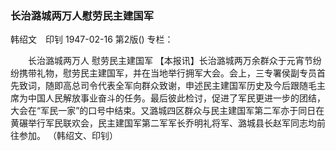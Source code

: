### 长治潞城两万人慰劳民主建国军
韩绍文　印钊
1947-02-16
第2版()
专栏：

　　长治潞城两万人
    慰劳民主建国军
    【本报讯】长治潞城两万余群众于元宵节纷纷携带礼物，慰劳民主建国军，并在当地举行拥军大会。会上，三专署侯副专员首先致词，随即高总司令代表全军向群众致谢，申述民主建国军历史及今后跟随毛主席为中国人民解放事业奋斗的任务。最后彼此检讨，促进了军民更进一步的团结，大会在“军民一家”的口号中结束。又潞城四区群众与民主建国军第二军亦于同日在黄碾举行军民联欢会，民主建国军第二军军长乔明礼将军、潞城县长赵军同志均前往参加。
          （韩绍文、印钊）
